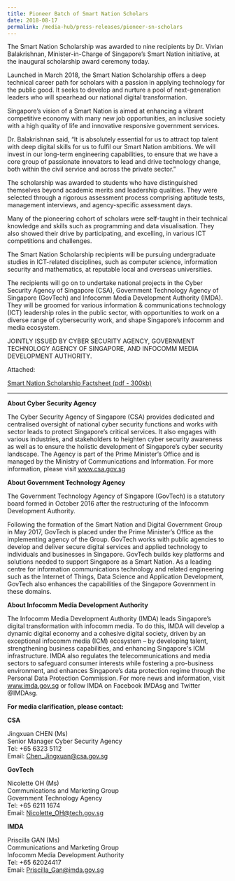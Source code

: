 ```yaml
---
title: Pioneer Batch of Smart Nation Scholars
date: 2018-08-17
permalink: /media-hub/press-releases/pioneer-sn-scholars
---
```

The Smart Nation Scholarship was awarded to nine recipients by Dr. Vivian Balakrishnan, Minister-in-Charge of Singapore’s Smart Nation initiative, at the inaugural scholarship award ceremony today.

Launched in March 2018, the Smart Nation Scholarship offers a deep technical career path for scholars with a passion in applying technology for the public good. It seeks to develop and nurture a pool of next-generation leaders who will spearhead our national digital transformation.

 Singapore’s vision of a Smart Nation is aimed at enhancing a vibrant competitive economy with many new job opportunities, an inclusive society with a high quality of life and innovative responsive government services.

Dr. Balakrishnan said, “It is absolutely essential for us to attract top talent with deep digital skills for us to fulfil our Smart Nation ambitions. We will invest in our long-term engineering capabilities, to ensure that we have a core group of passionate innovators to lead and drive technology change, both within the civil service and across the private sector.”

The scholarship was awarded to students who have distinguished themselves beyond academic merits and leadership qualities. They were selected through a rigorous assessment process comprising aptitude tests, management interviews, and agency-specific assessment days.

Many of the pioneering cohort of scholars were self-taught in their technical knowledge and skills such as programming and data visualisation. They also showed their drive by participating, and excelling, in various ICT competitions and challenges.

The Smart Nation Scholarship recipients will be pursuing undergraduate studies in ICT-related disciplines, such as computer science, information security and mathematics, at reputable local and overseas universities.

The recipients will go on to undertake national projects in the Cyber Security Agency of Singapore (CSA), Government Technology Agency of Singapore (GovTech) and Infocomm Media Development Authority (IMDA). They will be groomed for various information & communications technology (ICT) leadership roles in the public sector, with opportunities to work on a diverse range of cybersecurity work, and shape Singapore’s infocomm and media ecosystem.

JOINTLY ISSUED BY CYBER SECURITY AGENCY, GOVERNMENT TECHNOLOGY AGENCY OF SINGAPORE, AND INFOCOMM MEDIA DEVELOPMENT AUTHORITY.

Attached:

[Smart Nation Scholarship Factsheet (pdf - 300kb)](/files/press-releases/2018/smart-nation-scholarship-factsheet_15aug18.pdf)

---
**About Cyber Security Agency**

The Cyber Security Agency of Singapore (CSA) provides dedicated and centralised oversight of national cyber security functions and works with sector leads to protect Singapore’s critical services. It also engages with various industries, and stakeholders to heighten cyber security awareness as well as to ensure the holistic development of Singapore’s cyber security landscape. The Agency is part of the Prime Minister’s Office and is managed by the Ministry of Communications and Information. For more information, please visit www.csa.gov.sg

**About Government Technology Agency**

The Government Technology Agency of Singapore (GovTech) is a statutory board formed in October 2016 after the restructuring of the Infocomm Development Authority.

Following the formation of the Smart Nation and Digital Government Group in May 2017, GovTech is placed under the Prime Minister’s Office as the implementing agency of the Group. GovTech works with public agencies to develop and deliver secure digital services and applied technology to individuals and businesses in Singapore. GovTech builds key platforms and solutions needed to support Singapore as a Smart Nation. As a leading centre for information communications technology and related engineering such as the Internet of Things, Data Science and Application Development, GovTech also enhances the capabilities of the Singapore Government in these domains.

**About Infocomm Media Development Authority**

The Infocomm Media Development Authority (IMDA) leads Singapore’s digital transformation with infocomm media. To do this, IMDA will develop a dynamic digital economy and a cohesive digital society, driven by an exceptional infocomm media (ICM) ecosystem – by developing talent, strengthening business capabilities, and enhancing Singapore's ICM infrastructure. IMDA also regulates the telecommunications and media sectors to safeguard consumer interests while fostering a pro-business environment, and enhances Singapore’s data protection regime through the Personal Data Protection Commission. For more news and information, visit www.imda.gov.sg or follow IMDA on Facebook IMDAsg and Twitter @IMDAsg.

**For media clarification, please contact:**

**CSA**

Jingxuan CHEN (Ms)<br>
Senior Manager Cyber Security Agency<br>
Tel: +65 6323 5112<br>
Email: Chen_Jingxuan@csa.gov.sg<br>

**GovTech**

Nicolette OH (Ms)<br>
Communications and Marketing Group<br>
Government Technology Agency<br>
Tel: +65 6211 1674<br>
Email: Nicolette_OH@tech.gov.sg

**IMDA**

Priscilla GAN (Ms)<br>
Communications and Marketing Group<br>
Infocomm Media Development Authority<br>
Tel: +65 62024417<br>
Email: Priscilla_Gan@imda.gov.sg